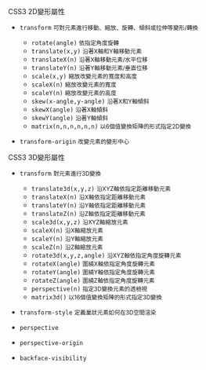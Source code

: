CSS3 2D變形屬性
- `transform` <small>可對元素進行移動、縮放、旋轉、傾斜或拉伸等變形/轉換</small>	
	- `rotate(angle)` <small>依指定角度旋轉</small>
	- `translate(x,y)` <small>沿著X軸和Y軸移動元素</small>
	- `translateX(n)` <small>沿著X軸移動元素/水平位移</small>
	- `translateY(n)` <small>沿著Y軸移動元素/垂直位移</small>
	- `scale(x,y)` <small>縮放改變元素的寬度和高度</small>
	- `scaleX(n)` <small>縮放改變元素的寬度</small>
	- `scaleY(n)` <small>縮放改變元素的高度</small>
	- `skew(x-angle,y-angle)` <small>沿著X和Y軸傾斜</small>
	- `skewX(angle)` <small>沿著X軸傾斜</small>
	- `skewY(angle)` <small>沿著Y軸傾斜</small>
	- `matrix(n,n,n,n,n,n)` <small>以6個值變換矩陣的形式指定2D變換</small>

- `transform-origin` <small>改變元素的變形中心</small>

CSS3 3D變形屬性
- `transform` <small>對元素進行3D變換</small>	
	- `translate3d(x,y,z)` <small>沿XYZ軸依指定距離移動元素</small>
	- `translateX(n)` <small>沿X軸依指定距離移動元素</small>
	- `translateY(n)` <small>沿Y軸依指定距離移動元素</small>
	- `translateZ(n)` <small>沿Z軸依指定距離移動元素</small>
	- `scale3d(x,y,z)` <small>沿XYZ軸縮放元素</small>
	- `scaleX(n)` <small>沿X軸縮放元素</small>
	- `scaleY(n)` <small>沿Y軸縮放元素</small>
	- `scaleZ(n)` <small>沿Z軸縮放元素</small>
	- `rotate3d(x,y,z,angle)` <small>沿XYZ軸依指定角度旋轉元素</small>
	- `rotateX(angle)` <small>圍繞X軸依指定角度旋轉元素</small>
	- `rotateY(angle)` <small>圍繞Y軸依指定角度旋轉元素</small>
	- `rotateZ(angle)` <small>圍繞Z軸依指定角度旋轉元素</small>
	- `perspective(n)` <small>指定3D變換元素的透檢視</small>
	- `matrix3d()` <small>以16個值變換矩陣的形式指定3D變換</small>

- `transform-style` <small>定義巢狀元素如何在3D空間渲染</small>
- `perspective`
- `perspective-origin`
- `backface-visibility`